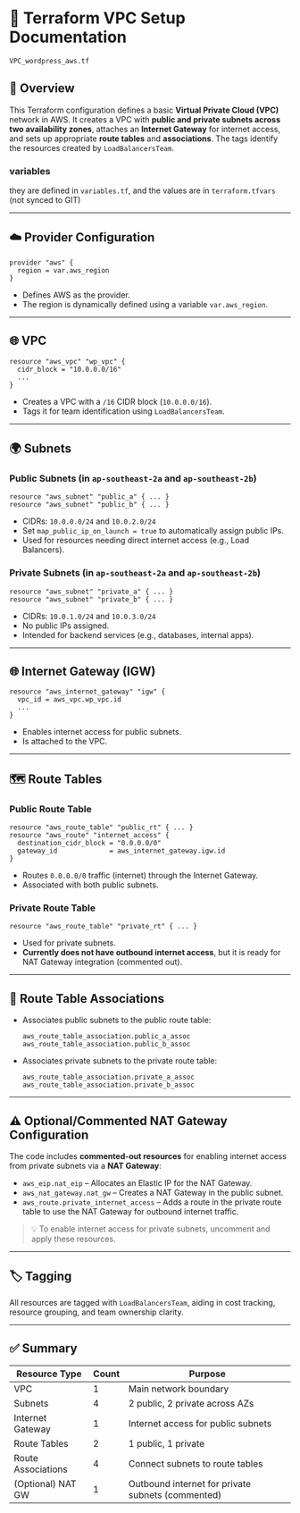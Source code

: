 # 📘 Terraform VPC Setup Documentation
`VPC_wordpress_aws.tf`

## 📌 Overview

This Terraform configuration defines a basic **Virtual Private Cloud (VPC)** network in AWS. It creates a VPC with **public and private subnets across two availability zones**, attaches an **Internet Gateway** for internet access, and sets up appropriate **route tables** and **associations**. The tags identify the resources created by `LoadBalancersTeam`.

### variables

they are defined in `variables.tf`, and the values are in `terraform.tfvars` (not synced to GIT)

---

## ☁️ Provider Configuration

```hcl
provider "aws" {
  region = var.aws_region
}
```

* Defines AWS as the provider.
* The region is dynamically defined using a variable `var.aws_region`. 

---

## 🌐 VPC

```hcl
resource "aws_vpc" "wp_vpc" {
  cidr_block = "10.0.0.0/16"
  ...
}
```

* Creates a VPC with a `/16` CIDR block (`10.0.0.0/16`).
* Tags it for team identification using `LoadBalancersTeam`.

---

## 🌍 Subnets

### Public Subnets (in `ap-southeast-2a` and `ap-southeast-2b`)

```hcl
resource "aws_subnet" "public_a" { ... }
resource "aws_subnet" "public_b" { ... }
```

* CIDRs: `10.0.0.0/24` and `10.0.2.0/24`
* Set `map_public_ip_on_launch = true` to automatically assign public IPs.
* Used for resources needing direct internet access (e.g., Load Balancers).

### Private Subnets (in `ap-southeast-2a` and `ap-southeast-2b`)

```hcl
resource "aws_subnet" "private_a" { ... }
resource "aws_subnet" "private_b" { ... }
```

* CIDRs: `10.0.1.0/24` and `10.0.3.0/24`
* No public IPs assigned.
* Intended for backend services (e.g., databases, internal apps).

---

## 🌐 Internet Gateway (IGW)

```hcl
resource "aws_internet_gateway" "igw" {
  vpc_id = aws_vpc.wp_vpc.id
  ...
}
```

* Enables internet access for public subnets.
* Is attached to the VPC.

---

## 🗺️ Route Tables

### Public Route Table

```hcl
resource "aws_route_table" "public_rt" { ... }
resource "aws_route" "internet_access" {
  destination_cidr_block = "0.0.0.0/0"
  gateway_id             = aws_internet_gateway.igw.id
}
```

* Routes `0.0.0.0/0` traffic (internet) through the Internet Gateway.
* Associated with both public subnets.

### Private Route Table

```hcl
resource "aws_route_table" "private_rt" { ... }
```

* Used for private subnets.
* **Currently does not have outbound internet access**, but it is ready for NAT Gateway integration (commented out).

---

## 🔗 Route Table Associations

* Associates public subnets to the public route table:

  ```hcl
  aws_route_table_association.public_a_assoc
  aws_route_table_association.public_b_assoc
  ```

* Associates private subnets to the private route table:

  ```hcl
  aws_route_table_association.private_a_assoc
  aws_route_table_association.private_b_assoc
  ```

---

## ⚠️ Optional/Commented NAT Gateway Configuration

The code includes **commented-out resources** for enabling internet access from private subnets via a **NAT Gateway**:

* `aws_eip.nat_eip` – Allocates an Elastic IP for the NAT Gateway.
* `aws_nat_gateway.nat_gw` – Creates a NAT Gateway in the public subnet.
* `aws_route.private_internet_access` – Adds a route in the private route table to use the NAT Gateway for outbound internet traffic.

> 💡 To enable internet access for private subnets, uncomment and apply these resources.

---

## 🏷️ Tagging

All resources are tagged with `LoadBalancersTeam`, aiding in cost tracking, resource grouping, and team ownership clarity.

---

## ✅ Summary

| Resource Type      | Count | Purpose                                           |
| ------------------ | ----- | ------------------------------------------------- |
| VPC                | 1     | Main network boundary                             |
| Subnets            | 4     | 2 public, 2 private across AZs                    |
| Internet Gateway   | 1     | Internet access for public subnets                |
| Route Tables       | 2     | 1 public, 1 private                               |
| Route Associations | 4     | Connect subnets to route tables                   |
| (Optional) NAT GW  | 1     | Outbound internet for private subnets (commented) |


